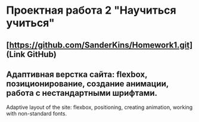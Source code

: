 # Проектная работа 2 "Научиться учиться"
[https://github.com/SanderKins/Homework1.git] (Link GitHub)
------
Адаптивная верстка сайта: flexbox, позиционирование, создание анимации, работа с нестандартными шрифтами.
------
Adaptive layout of the site: flexbox, positioning, creating animation, working with non-standard fonts.
